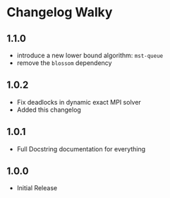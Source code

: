 # Changelog Walky

## 1.1.0
- introduce a new lower bound algorithm: `mst-queue`
- remove the `blossom` dependency

## 1.0.2
- Fix deadlocks in dynamic exact MPI solver
- Added this changelog

## 1.0.1
- Full Docstring documentation for everything

## 1.0.0
- Initial Release
